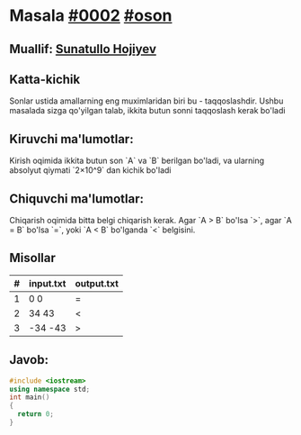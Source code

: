 <h1>Masala <a href="https://robocontest.uz/tasks/0002">#0002</a> <a href="https://robocontest.uz/tasks?category=1">#oson</a></h1>
<h2> Muallif: <a href="https://robocontest.uz/profile/sunnat">Sunatullo Hojiyev</a></h2>
<h2>Katta-kichik</h2>
<p>
	Sonlar ustida amallarning eng muximlaridan biri bu - taqqoslashdir. Ushbu masalada sizga qo'yilgan talab, ikkita butun sonni taqqoslash kerak bo'ladi
</p>
<h2>Kiruvchi ma'lumotlar:</h2>
<p>
	Kirish oqimida ikkita butun son `A` va `B` berilgan bo'ladi, va ularning absolyut qiymati `2×10^9` dan kichik bo'ladi
</p>
<h2>Chiquvchi ma'lumotlar:</h2>
<p>
	Chiqarish oqimida bitta belgi chiqarish kerak. Agar `A > B` bo'lsa `>`, agar `A = B` bo'lsa `=`, yoki `A < B` bo'lganda `<` belgisini.	
</p>
<h2>Misollar</h2>
<table>
  <thead>
  	<tr>
		<th>#</th>
	    <th>input.txt</th>
	    <th>output.txt</th>
  	</tr>
  </thead>
  <tbody>
  	<tr>
		<td>1</td>
	    <td>0 0</td>
	    <td>=</td>
	</tr>
	  <tr>
	    <td>2</td>
	    <td>34 43</td>
	    <td><</td>
	</tr>
	<tr>
	    <td>3</td>
	    <td>-34 -43</td>
	    <td>></td>
	</tr>
  </tbody>
</table>
<h2>Javob:</h2


```cpp
#include <iostream>
using namespace std;
int main()
{
  return 0;
}
```
